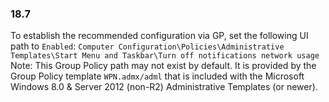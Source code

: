 
### 18.7  
To establish the recommended configuration via GP, set the following UI path to `Enabled`: `Computer Configuration\Policies\Administrative Templates\Start Menu and Taskbar\Turn off notifications network usage `Note: This Group Policy path may not exist by default. It is provided by the Group Policy template `WPN.admx/adml` that is included with the Microsoft Windows 8.0 & Server 2012 (non-R2) Administrative Templates (or newer). 